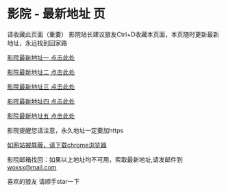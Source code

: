 # 影院 - 最新地址 页

请收藏此页面（重要）
影院站长建议狼友Ctrl+D收藏本页面，本页随时更新最新地址，永远找到回家路

[影院最新地址一 点击此处](https://5grs.mom/) 

[影院最新地址二 点击此处](https://55gq.lol/) 

[影院最新地址三 点击此处](https://e5ga.sbs/) 

[影院最新地址四 点击此处](https://55gq.lol/) 

[影院最新地址五 点击此处](https://5grs.mom/) 

影院提醒您请注意，永久地址一定要加https

[如网站被屏蔽，请下载chrome浏览器](https://8xe23.com/chrome_93.0.4577.82.apk) 

影院邮箱找回：如果以上地址均不可用，索取最新地址,请发邮件到 woxsx@mail.com

喜欢的狼友 请顺手star一下
